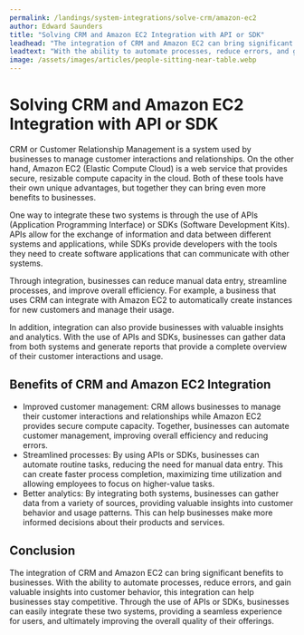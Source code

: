 ```yaml
---
permalink: /landings/system-integrations/solve-crm/amazon-ec2
author: Edward Saunders
title: "Solving CRM and Amazon EC2 Integration with API or SDK"
leadhead: "The integration of CRM and Amazon EC2 can bring significant benefits to businesses"
leadtext: "With the ability to automate processes, reduce errors, and gain valuable insights into customer behavior, this integration can help businesses stay competitive. Through the use of APIs or SDKs, businesses can easily integrate these two systems, providing a seamless experience for users, and ultimately improving the overall quality of their offerings."
image: /assets/images/articles/people-sitting-near-table.webp
---
```

<div class="arttext">	<h1>Solving CRM and Amazon EC2 Integration with API or SDK </h1>
	<p>CRM or Customer Relationship Management is a system used by businesses to manage customer interactions and relationships. On the other hand, Amazon EC2 (Elastic Compute Cloud) is a web service that provides secure, resizable compute capacity in the cloud. Both of these tools have their own unique advantages, but together they can bring even more benefits to businesses.</p>
	<p>One way to integrate these two systems is through the use of APIs (Application Programming Interface) or SDKs (Software Development Kits). APIs allow for the exchange of information and data between different systems and applications, while SDKs provide developers with the tools they need to create software applications that can communicate with other systems.</p>
	<p>Through integration, businesses can reduce manual data entry, streamline processes, and improve overall efficiency. For example, a business that uses CRM can integrate with Amazon EC2 to automatically create instances for new customers and manage their usage.</p>
	<p>In addition, integration can also provide businesses with valuable insights and analytics. With the use of APIs and SDKs, businesses can gather data from both systems and generate reports that provide a complete overview of their customer interactions and usage.</p>
	<h2>Benefits of CRM and Amazon EC2 Integration</h2>
	<ul>
		<li>Improved customer management: CRM allows businesses to manage their customer interactions and relationships while Amazon EC2 provides secure compute capacity. Together, businesses can automate customer management, improving overall efficiency and reducing errors.</li>
		<li>Streamlined processes: By using APIs or SDKs, businesses can automate routine tasks, reducing the need for manual data entry. This can create faster process completion, maximizing time utilization and allowing employees to focus on higher-value tasks.</li>
		<li>Better analytics: By integrating both systems, businesses can gather data from a variety of sources, providing valuable insights into customer behavior and usage patterns. This can help businesses make more informed decisions about their products and services.</li>
	</ul>
	<h2>Conclusion</h2>
	<p>The integration of CRM and Amazon EC2 can bring significant benefits to businesses. With the ability to automate processes, reduce errors, and gain valuable insights into customer behavior, this integration can help businesses stay competitive. Through the use of APIs or SDKs, businesses can easily integrate these two systems, providing a seamless experience for users, and ultimately improving the overall quality of their offerings.</p>
</div>